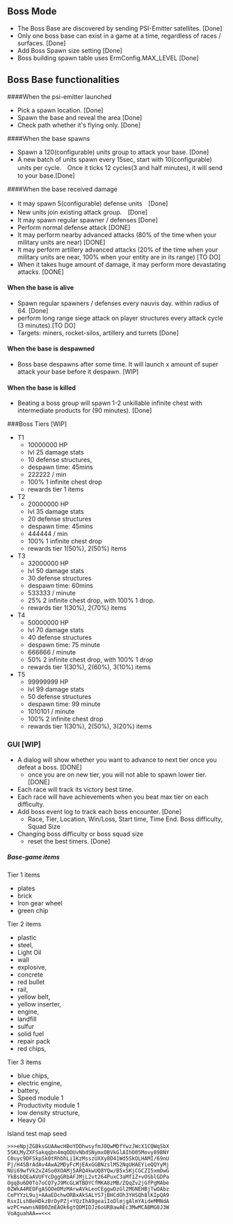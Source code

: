 ## Boss Mode 

- The Boss Base are discovered by sending PSI-Emitter satellites. [Done]
- Only one boss base can exist in a game at a time, regardless of races / surfaces. [Done]
- Add Boss Spawn size setting [Done]
- Boss building spawn table uses ErmConfig.MAX_LEVEL [Done]

## Boss Base functionalities
####When the psi-emitter launched
- Pick a spawn location. [Done]
- Spawn the base and reveal the area [Done]
- Check path whether it's flying only. [Done]


####When the base spawns
- Spawn a 120(configurable) units group to attack your base. [Done]
- A new batch of units spawn every 15sec, start with 10(configurable) units per cycle.　Once it ticks 12 cycles(3 and half minutes), it will send to your base.[Done]


####When the base received damage
- It may spawn 5(configurable) defense units　[Done]
- New units join existing attack group.　[Done]
- It may spawn regular spawner / defenses [Done]
- Perform normal defense attack [DONE]
- It may perform nearby advanced attacks (80% of the time when your military units are near) [DONE]
- It may perform artillery advanced attacks (20% of the time when your military units are near, 100% when your entity are in its range) [TO DO]
- When it takes huge amount of damage, it may perform more devastating attacks. [DONE]


#### When the base is alive
- Spawn regular spawners / defenses every nauvis day.  within radius of 64. [Done]
- perform long range siege attack on player structures every attack cycle (3 minutes).[TO DO] 
- Targets: miners, rocket-silos, artillery and turrets [Done]

#### When the base is despawned
- Boss base despawns after some time. It will launch x amount of super attack your base before it despawn. [WIP]

#### When the base is killed
- Beating a boss group will spawn 1-2 unkillable infinite chest with intermediate products for (90 minutes). [Done]

###Boss Tiers [WIP]
- T1 
  - 10000000 HP
  - lvl 25 damage stats
  - 10 defense structures, 
  - despawn time: 45mins
  - 222222 / min
  - 100% 1 infinite chest drop
  - rewards tier 1 items
- T2 
  - 20000000 HP
  - lvl 35 damage stats
  - 20 defense structures
  - despawn time: 45mins
  - 444444 / min
  - 100% 1 infinite chest drop
  - rewards tier 1(50%), 2(50%) items
- T3 
  - 32000000 HP
  - lvl 50 damage stats
  - 30 defense structures
  - despawn time: 60mins
  - 533333 / minute
  - 25% 2 infinite chest drop, with 100% 1 drop.
  - rewards tier 1(30%), 2(70%) items
- T4
  - 50000000 HP
  - lvl 70 damage stats
  - 40 defense structures
  - despawn time: 75 minute
  - 666666 / minute
  - 50% 2 infinite chest drop, with 100% 1 drop
  - rewards tier 1(30%), 2(60%), 3(10%) items
- T5 
  - 99999999 HP
  - lvl 99 damage stats
  - 50 defense structures
  - despawn time: 99 minute
  - 1010101 / minute
  - 100% 2 infinite chest drop
  - rewards tier 1(30%), 2(50%), 3(20%) items

### GUI [WIP]
- A dialog will show whether you want to advance to next tier once you defeat a boss.  [DONE]
  - once you are on new tier, you will not able to spawn lower tier. [DONE]
- Each race will track its victory best time.
- Each race will have achievements when you beat max tier on each difficulty.
- Add boss event log to track each boss encounter. [Done]
  - Race, Tier, Location, Win/Loss, Start time, Time End. Boss difficulty, Squad Size
- Changing boss difficulty or boss squad size 
  - reset the best timers. [Done]

##### Base-game items

Tier 1 items
   - plates
   - brick
   - Iron gear wheel
   - green chip
   
Tier 2 items
   - plastic
   - steel,
   - Light Oil
   - wall
   - explosive,
   - concrete
   - red bullet
   - rail,
   - yellow belt,
   - yellow inserter,
   - engine,
   - landfill
   - sulfur
   - solid fuel
   - repair pack
   - red chips,

Tier 3 items 
   - blue chips,
   - electric engine, 
   - battery,
   - Speed module 1
   - Productivity module 1
   - low density structure,
   - Heavy Oil


Island test map seed
```
>>>eNpjZGBksGUAAwcHBoYDDhwsyfmJOQwMDfYwzJWcX1CQWqSbX
5SKLMyZXFSakqqbn4mqODUvNbdSNymxOBVkGlAIhO05Movy89BNY
C0uyc9DFSkpSk0tRhbhLi1KzMsszUXXy8D41Wd5SkOLHAMI/69nU
Pj/H4SBrAdAv4AwA2MDyFcMjEAxGGBNzslMS2NgUHAEYieQQYyMj
NUi69wfVk2xZ4So0XOAMj5ARQ4kwUQ8YQw/B5xSKjCGCZI5xmDwG
YkBsbQEaAVUFYcDggGRbAFJMjL2vt264PuxC3aMf1Z+vOSblGDPa
Ogq8u6D0To7oCQ7yJ9McGLWTBDYCfMKA8zMB/ZQqZv2jGfPgMAbe
0ZWkA4REOFgASQOeDMzMArwAVkLeoCEggwDzGl2MGNEHBjTwOAbz
CePYYzL9uj+AAaEDchwORBxAkSALYS7jBHCdOh3YHSQh8lKIpQA9
RsxILshBeHDkzBrDyPZj+YQzIhA9geaiIoDlmjgAlmYAideMMNdA
wzPC+wwnsN8B0ZmEAOk6gtQDMIDJz6oURBawAEc3MwMCABMG0J3W
VoAguahAA==<<<
```